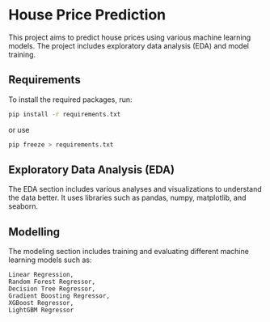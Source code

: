 # House Price Prediction

This project aims to predict house prices using various machine learning models. The project includes exploratory data analysis (EDA) and model training.

## Requirements

To install the required packages, run:

```sh
pip install -r requirements.txt 
```

or use

```sh
pip freeze > requirements.txt
```

## Exploratory Data Analysis (EDA)

The EDA section includes various analyses and visualizations to understand the data better. It uses libraries such as pandas, numpy, matplotlib, and seaborn.

## Modelling

The modeling section includes training and evaluating different machine learning models such as:

    Linear Regression,
    Random Forest Regressor,
    Decision Tree Regressor,
    Gradient Boosting Regressor,
    XGBoost Regressor,
    LightGBM Regressor
